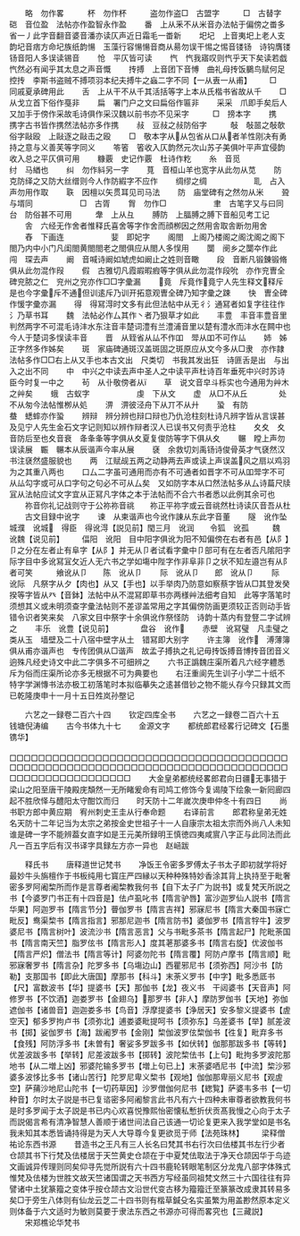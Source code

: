 <!-- { "loadSidebar": true } -->
　　略　勿作畧　　　杯　勿作杯　　　盗勿作盗□　古盟字　　　□　古替字　　　硙　音位盈　法帖亦作盈智永作盈
　　番　上从釆不从米音办法帖于偏傍之畨多省一丿此字音翻音婆音潘亦读仄声近日霜毛一畨新
　　圯圮　上音夷圯上老人支韵圮音痞方命圮族纸韵愓　玉藻行容愓愓音商从昜勿误干惕之惕音镂钖　诗钩膺镂钖音阳人多误读锡音
　　怆　平仄皆可读
　　忾　忾我寤叹则忾乎天下矣读若戯　忾然必有闻乎其太息之声音慨
　　抟搏　上音团下音愽　曲礼母抟饭鵩鸟赋何足控抟　李斯书盗贼不搏项羽本纪夫搏牛之蝱二字不同【一从叀一从甫】
　　□　同戚夏承碑用此
　　舌　上从干不从千其活括等字上本从氏楷书省故从千
　　□　从戈立首下俗作戞非
　　扁　署门户之文曰扁俗作匾非
　　采采　爪即手矣后人又加手于傍作采故毛诗俱作采汉魏以前书亦不见采字　　　□　搒本字
　　携　携字古书皆作携然法帖亦多作携
　　敊　豆敊之敊防俗字　　　敧　敧噐之敧欹俗字敺殴　上敺逐之敺击之殴
　　□　敬本字从从包省从口从者羊性刚决有勇持之意与义善芙等字同义
　　笭箵　箵收入仄韵然元次山苏子美俱叶平声宜侵韵收入总之平仄俱可用
　　糠覈　史记作覈　杜诗作籺
　　糸　音觅　　　　　　　纣　马緧也
　　纠　勿作紏另一字
　　萈　音桓山羊也宽字从此勿从苋
　　防　克防绎之又防大丝缯则今人作防縀字不应作
　　绸缪之绸　　　　　　耴　占入声勿用作取
　　聅　因檀以矢贯耳见司马法
　　防　庙堂碑有之然勿从米
　　聓　与壻同　　　　　　□　古胥
　　胷　勿作□　　　　　　聿　古笔字又与曰同台　防俗甚不可用　　　舝　上从彑
　　膊防　上腷膊之膊下音船见考工记
　　舎　六经无作舍者惟释氏喜舍等字作舍而顔栁因之然用舎取舎断勿用舍
　　舂　下画连　　　　　　婓　即妃字
　　阁閤　上阁乃楼阁之阁沈阁之阁下閤乃内中小门凡闺閤黄閤閤老之閤俱应从閤人多悮用
　　闅　阌乡之闅夲作此　　闯　琛去声
　　阚　音喊诗阚如虓虎如阚止之姓则音瞰
　　段　音断凡锻錬锻脩俱从此勿混作叚
　　假　古雅切凡霞嘏暇瘕等字俱从此勿混作段吮　亦作兖曺全碑兖脓之仁　兖州之兖亦作□□字彚漏
　　竟　斥竟作竟宁人先生释文释斥是也今字彚斥不通但训逺斥乃训开拓意观曺全碑乃知字彚之踈
　　快　曺全碑作愋字彚亦漏
　　得　得冩淂时文多有此但法帖中从无彳氵通冩者如复字往往作氵乃草书耳
　　魏　法帖必作厶其作丶者乃狠草才如此
　　丰豊　丰音丰豊音里判然两字不可混毛诗沣水东注音丰楚词澧有兰澧浦音里以楚有澧水而沣水在闗中也今人于楚词多悮读丰音
　　晋　从臸省从厸不作吅　斝从吅不可作厸
　　姉　姊正字然多作姊矣
　　斑　家庙碑通斑汉盖斑固之斑原应从文今多从□隶　亦作隷法帖多作□□右上从又手也本古文出　尺类切　书我其发出狂　诗匪舌是出　与出入之出不同
　　中　中兴之中读去声中圣人之中读平声杜诗百年垂死中兴时苏诗臣今时复一中之
　　茍　从卝敬傍者从
　　草　说文音皁斗栎实也今通用为艸木之艸矣
　　蛾　古蚁字　　　　　　虔　下从文
　　虚　从□不从丘　　　　处　不从匆今法帖惟栁从処
　　淠　淠彼泾舟下从丌不从廾
　　蛩　有防　　　　　　蛬　蟋蟀亦作蛩
　　辨辩　辨分辨也辩口辩也乃仇沧柱刻杜诗凡辨字皆从言误甚及见宁人先生金石文字记则知以辨作辩者汉人已误书又何责乎沧柱
　　夊夊　夊音防后至也夊音衰　夅夆夆等字俱从夊夏复俊防等字下俱从夊
　　冁　瞠上声勿误读展　辴　冁本从辰谐声今率从展
　　褎　余救切刘禹钖诗俊骨英才气褎然汉书注褎然盛服貌也
　　两　江赋觇五两之动静两去声或读上声误盖风之扇以鸡羽为之其重八两也
　　口厶二字虽可通用而亦有不可通者如晋字不可从吅斝字不可从厸勾字或可从口字句之句必不可从厶矣　又如防字本从口然法帖多从厶诗萹尺牍冝从法帖应试文字宜从正冩凡字体之本于法帖而不合六书者悉以此例其余可也
　　祢音你礼记战则守于公祢祢音祧　　祢正平祢字或云音祧然杜诗读仄音吾从杜
　　古文目録中讹字
　　谏　从柬谐声也今讹作諌从东此字音董
　　隧　讹作坠　　城濮　讹城　得臣　得讹淂【説见前】閠三月　讹润　　令狐　讹孤　　　魏　讹魏【说见前】
　　偪阳　讹阳　目中阳字俱讹为阳不知偏傍在右者有邑【从阝】卩之分在左者止有阜字【从阝】并无从卩者试看字彚中卩部可有在左者否凡隂阳字际字目中多讹冩冝攵近人无六书之学如塲中陛字作非阜非卩之状不知左邉岂有从阝者可笑　　　飨讹从卩　　陈　讹从卩
　　际　讹从卩　　郎　讹从卩
　　际　讹际　凡祭字从夕【肉也】从又【手也】以手举肉乃防意如察蔡字皆从□其登发癸揆等字皆从癶【音鉢】法帖中从不混冩即草书亦两様艸法细考自知　此等字落笔时须想其义或未明须查字彚法帖则不差谬盖常用之字其偏傍防画更须较正否则动手皆错令识者笑来矣　八家文目中祭字十余俱讹作祭怪防　诗韵十蒸内有登豋二字试辨之
　　丰乐　讹豊【说见前】　　　　盘谷　讹作
　　赤壁　讹冩璧　凡圭璧之类从玉　墙壁及二十八宿中壁字从土　错冩即大别字
　　许主簿　讹作　溥薄簿俱从甫亦谐声也　专传团俱从□谐声　故孟子搏执之礼记毋抟饭搏音博抟音团音义逈殊凡经史诗文中此二字俱多不可细辨之
　　六书正譌魏庄渠所着凡六经字軆悉斥为俗而庄渠所论亦多无根据不可为典要也
　　右汪重阆先生训子小学二十纸不特字学渊慱书法亦极工初落笔时本拟临摹失之逺甚借钞之物不能乆存今只録其文而已乾隆庚申十一月十五日夝岚孙壂记

　　六艺之一録卷二百六十四
　　钦定四库全书
　　六艺之一録卷二百六十五　　钱塘倪涛编
　　古今书体九十七
　　金源文字
　　都统郎君经畧行记碑文【石墨镌华】
　　□□□□□□□□□□□□□□□□□□□□□□□□□□□□□□□□□□□□□□□□□□□□□□□□□□□□□□□□□□□□□□□□□□□□□□□□□□□□□□□□□□□□□□□□□□□□□□□
　　大金皇弟都统经畧郎君向日疆无事猎于梁山之阳至唐干陵殿庑頽然一无所睹爰命有司鸠工修饰今复谒陵下绘象一新囘廊四起不胜欣怿与醴阳太守酣饮而归
　　时天防十二年嵗次庚申仲冬十有四日
　　尚书职方郎中黄应期　宥州刺史王圭从行奉命题
　　右译前言
　　郎君称皇弟无姓名天防十二年记当为太宗之弟按金史世祖子十一人自康宗太祖太宗而外尚八人未知谁是碑一字不能辨葢女直字如是王元美所録明王慎徳四夷咸賔八字正与此同法而此凡一百五字后有汉书译字具録左方亦一异也　赵崡跋

　　释氏书
　　唐释道世记梵书
　　净饭王令密多罗傅太子书太子即初就学将好最妙牛头旃檀作于书板纯用七寳庄严四縁以天种种殊特妙香涂其背上执持至于毗奢密多罗阿阇棃所而作是言尊者阇棃教我何书【自下太子广为説书】或复梵天所説之书【今婆罗门书正有十四音是】佉卢虱叱书【隋言驴唇】富沙迦罗仙人説书【隋言华果】阿迦罗书【隋言节分】瞢伽罗书【隋言吉祥】邪寐尼书【隋言大秦国书寐亡毗反】鸯渠棃书【隋言指言】邪那尼迦书【隋言防书】婆伽罗书【隋言牸牛】波罗婆尼书【隋言树叶】波流沙书【隋言恶言】父与书毗多茶书【隋言起尸】陀毗荼国书【隋言南天竺】脂罗伭书【隋言形人】度其荖那婆多书【隋言右旋】优波伽书【隋言严炽】僧法书【隋言等计】阿婆勿陀书【隋言覆】阿防卢摩书【隋言顺】毗邪寐奢罗书【隋言杂】陀罗多书【乌塲边山】西瞿邪尼书【须弥西】阿沙书【防勒】支那国书【即此大唐国】摩那书【科斗】末荼义罗书【中字】毗多悉厎书【尺】富数波书【华】提婆书【天】那伽书【龙】夜义书　干闼婆书【天音声】阿修罗书【不饮酒】迦娄罗书【金翅乌】那罗书【非人】摩防罗伽书【天地】弥伽遮伽书【诸兽音】迦迦娄多书【鸟音】浮摩提婆书【浄居天】安多黎义提婆书【虗空天】郁多罗拘卢书【须弥北】逋娄婆毗提呵书【须弥东】乌差婆书【举】腻差波书【掷】娑伽罗书【海】跋阇罗书【金刚】棃伽波罗伭棃伽书【徃复】毗弃多书【食残】阿防浮多书【未曽有】奢娑多罗跋多书【如伏转】伽那那跋多书【等转】优差波跋多书【举转】尼差波跋多书【掷转】波陀棃佉书【上句】毗拘多罗波陀那地书【从二増上凶】邪婆陀输多罗书【増上句已上】末荼婆哂尼书【中流】棃沙邪婆多波恀比多书【诸山苦行】陀罗尼卑义棃书【观地】伽伽那卑丽义尼书【观虗空】萨蒱沙地尼山陀书【一切药草因】沙罗僧伽何尼书【緫覧】萨婆韦多书【一切种音】尔时太子説是书已复谘密多阿阇黎言此书凡有六十四种未审尊者欲教我何书是时多罗闻于太子説是书已内心欢喜悦豫熙怡密懐私慙折伏贡髙我慢之心向于太子而説偈言希有清净智慧人善顺于诸世间法自己该通一切论复更来入我学堂如是书名我未知其本悉皆诵持得是为天人大导尊今复更欲觅于师【法苑珠林】
　　梁释僧祐论东西书源
　　昔造书之王凡有三人长名曰梵其书右行次曰佉楼其书左行少者仓颉其书下行梵及佉楼居于天竺黄史仓颉在于中夏梵佉取法于净天仓颉因华于鸟迹文画诚异传理则同矣仰寻先觉所説有六十四书鹿轮转眼笔制区分龙鬼八部字体殊式惟梵及佉楼为世胜文故天竺诸国谓之天书西方写经虽同祖梵文然三十六国往往有异譬诸中土犹篆籀之变体乎按仓颉古文沿世代变古移为籀籀迁至篆篆改成隶其转易多矣□于旁生八体则有仙龙云芝二十四书则有楷草鍼殳名实虽繁为用盖尠然原本定义则体备于六文适时为敏则莫要于隶法东西之书源亦可得而畧究也【三藏説】
　　宋郑樵论华梵书
